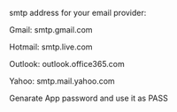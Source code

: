 smtp address for your email provider:

Gmail: smtp.gmail.com

Hotmail: smtp.live.com

Outlook: outlook.office365.com

Yahoo: smtp.mail.yahoo.com

Genarate App password and use it as PASS
